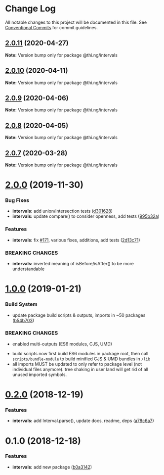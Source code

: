 # Change Log

All notable changes to this project will be documented in this file.
See [Conventional Commits](https://conventionalcommits.org) for commit guidelines.

## [2.0.11](https://github.com/thi-ng/umbrella/compare/@thi.ng/intervals@2.0.10...@thi.ng/intervals@2.0.11) (2020-04-27)

**Note:** Version bump only for package @thi.ng/intervals





## [2.0.10](https://github.com/thi-ng/umbrella/compare/@thi.ng/intervals@2.0.9...@thi.ng/intervals@2.0.10) (2020-04-11)

**Note:** Version bump only for package @thi.ng/intervals





## [2.0.9](https://github.com/thi-ng/umbrella/compare/@thi.ng/intervals@2.0.8...@thi.ng/intervals@2.0.9) (2020-04-06)

**Note:** Version bump only for package @thi.ng/intervals





## [2.0.8](https://github.com/thi-ng/umbrella/compare/@thi.ng/intervals@2.0.7...@thi.ng/intervals@2.0.8) (2020-04-05)

**Note:** Version bump only for package @thi.ng/intervals





## [2.0.7](https://github.com/thi-ng/umbrella/compare/@thi.ng/intervals@2.0.6...@thi.ng/intervals@2.0.7) (2020-03-28)

**Note:** Version bump only for package @thi.ng/intervals





# [2.0.0](https://github.com/thi-ng/umbrella/compare/@thi.ng/intervals@1.0.15...@thi.ng/intervals@2.0.0) (2019-11-30)

### Bug Fixes

* **intervals:** add union/intersection tests ([d301628](https://github.com/thi-ng/umbrella/commit/d301628bf0f9c3c7c09ebe2eb8e98a98b899d5c4))
* **intervals:** update compare() to consider openness, add tests ([995b32a](https://github.com/thi-ng/umbrella/commit/995b32ac5fb4c4ecfa978555dc99d7c6e1264b0f))

### Features

* **intervals:** fix [#171](https://github.com/thi-ng/umbrella/issues/171), various fixes, additions, add tests ([2d13c71](https://github.com/thi-ng/umbrella/commit/2d13c7169f978918af444d89fcd50420761a6401))

### BREAKING CHANGES

* **intervals:** inverted meaning of isBefore/isAfter() to be
more understandable

# [1.0.0](https://github.com/thi-ng/umbrella/compare/@thi.ng/intervals@0.2.0...@thi.ng/intervals@1.0.0) (2019-01-21)

### Build System

* update package build scripts & outputs, imports in ~50 packages ([b54b703](https://github.com/thi-ng/umbrella/commit/b54b703))

### BREAKING CHANGES

* enabled multi-outputs (ES6 modules, CJS, UMD)

- build scripts now first build ES6 modules in package root, then call
  `scripts/bundle-module` to build minified CJS & UMD bundles in `/lib`
- all imports MUST be updated to only refer to package level
  (not individual files anymore). tree shaking in user land will get rid of
  all unused imported symbols.

# [0.2.0](https://github.com/thi-ng/umbrella/compare/@thi.ng/intervals@0.1.0...@thi.ng/intervals@0.2.0) (2018-12-19)

### Features

* **intervals:** add Interval.parse(), update docs, readme, deps ([a78c6a7](https://github.com/thi-ng/umbrella/commit/a78c6a7))

# 0.1.0 (2018-12-18)

### Features

* **intervals:** add new package ([b0a3142](https://github.com/thi-ng/umbrella/commit/b0a3142))
